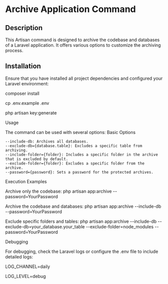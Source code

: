 # Archive Application Command

## Description
This Artisan command is designed to archive the codebase and databases of a Laravel application. It offers various options to customize the archiving process.

## Installation

Ensure that you have installed all project dependencies and configured your Laravel environment:


composer install

cp .env.example .env

php artisan key:generate

Usage

The command can be used with several options:
Basic Options

    --include-db: Archives all databases.
    --exclude-db={database.table}: Excludes a specific table from archiving.
    --include-folder={folder}: Includes a specific folder in the archive that is excluded by default.
    --exclude-folder={folder}: Excludes a specific folder from the archive.
    --password={password}: Sets a password for the protected archives.

Execution Examples

Archive only the codebase:
php artisan app:archive --password=YourPassword

Archive the codebase and databases:
php artisan app:archive --include-db --password=YourPassword

Exclude specific folders and tables:
php artisan app:archive --include-db --exclude-db=your_database.your_table --exclude-folder=node_modules --password=YourPassword

Debugging

For debugging, check the Laravel logs or configure the .env file to include detailed logs:

LOG_CHANNEL=daily

LOG_LEVEL=debug

